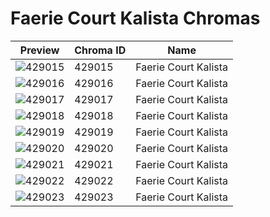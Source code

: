 # Faerie Court Kalista Chromas

| Preview | Chroma ID | Name |
|---------|-----------|------|
| ![429015](https://raw.communitydragon.org/latest/plugins/rcp-be-lol-game-data/global/default/v1/champion-chroma-images/429/429015.png) | 429015 | Faerie Court Kalista |
| ![429016](https://raw.communitydragon.org/latest/plugins/rcp-be-lol-game-data/global/default/v1/champion-chroma-images/429/429016.png) | 429016 | Faerie Court Kalista |
| ![429017](https://raw.communitydragon.org/latest/plugins/rcp-be-lol-game-data/global/default/v1/champion-chroma-images/429/429017.png) | 429017 | Faerie Court Kalista |
| ![429018](https://raw.communitydragon.org/latest/plugins/rcp-be-lol-game-data/global/default/v1/champion-chroma-images/429/429018.png) | 429018 | Faerie Court Kalista |
| ![429019](https://raw.communitydragon.org/latest/plugins/rcp-be-lol-game-data/global/default/v1/champion-chroma-images/429/429019.png) | 429019 | Faerie Court Kalista |
| ![429020](https://raw.communitydragon.org/latest/plugins/rcp-be-lol-game-data/global/default/v1/champion-chroma-images/429/429020.png) | 429020 | Faerie Court Kalista |
| ![429021](https://raw.communitydragon.org/latest/plugins/rcp-be-lol-game-data/global/default/v1/champion-chroma-images/429/429021.png) | 429021 | Faerie Court Kalista |
| ![429022](https://raw.communitydragon.org/latest/plugins/rcp-be-lol-game-data/global/default/v1/champion-chroma-images/429/429022.png) | 429022 | Faerie Court Kalista |
| ![429023](https://raw.communitydragon.org/latest/plugins/rcp-be-lol-game-data/global/default/v1/champion-chroma-images/429/429023.png) | 429023 | Faerie Court Kalista |